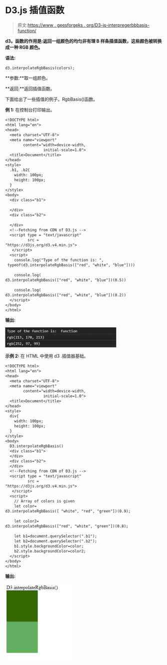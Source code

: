 # D3.js 插值函数

> 原文:[https://www . geesforgeks . org/D3-js-interpregerbbbasis-function/](https://www.geeksforgeeks.org/d3-js-interpolatergbbasis-function/)

**d3。函数的作用是:返回一组颜色的均匀非有理 B 样条插值函数，这些颜色被转换成一种 RGB 颜色。**

**语法:**

```
d3.interpolateRgbBasis(colors);

```

**参数:**取一组颜色。

**返回:**返回插值函数。

下面给出了一些插值的例子。RgbBasis()函数。

**例 1:** 在控制台打印输出。

```
<!DOCTYPE html>
<html lang="en">
<head>
  <meta charset="UTF-8">
  <meta name="viewport" 
        content="width=device-width, 
                 initial-scale=1.0">
  <title>Document</title>
</head>
<style>
  .b1, .b2{
    width: 100px;
    height: 100px;
  }
</style>
<body>
  <div class="b1">

  </div>
  <div class="b2">

  </div>
  <!--Fetching from CDN of D3.js -->
  <script type = "text/javascript" 
          src = 
"https://d3js.org/d3.v4.min.js">
   </script>
  <script>
    console.log("Type of the function is: ",
 typeof(d3.interpolateRgbBasis(["red", "white", "blue"])))

    console.log(
d3.interpolateRgbBasis(["red", "white", "blue"])(0.5))

    console.log(
d3.interpolateRgbBasis(["red", "white", "blue"])(0.2))
  </script>
</body>
</html>
```

**输出:**

![](img/3abed3230ba6b3cb9f61ae3c3b162750.png)

**示例 2:** 在 HTML 中使用 d3 .插值器基础。

```
<!DOCTYPE html>
<html lang="en">
<head>
  <meta charset="UTF-8">
  <meta name="viewport" 
        content="width=device-width, 
                 initial-scale=1.0">
  <title>Document</title>
</head>
<style>
  div{
    width: 100px;
    height: 100px;
  }
</style>
<body>
  D3.interpolateRgbBasis()
  <div class="b1">
  </div>
  <div class="b2">
  </div>
  <!--Fetching from CDN of D3.js -->
  <script type = "text/javascript"
          src = 
"https://d3js.org/d3.v4.min.js">
   </script>
  <script>
    // Array of colors is given
    let color=
d3.interpolateRgbBasis([ "white", "red", "green"])(0.9);

    let color2=
d3.interpolateRgbBasis(["red", "white", "green"])(0.8);

    let b1=document.querySelector(".b1");
    let b2=document.querySelector(".b2");
    b1.style.backgroundColor=color;
    b2.style.backgroundColor=color2;
  </script>
</body>
</html>
```

**输出:**

![](img/f2401fc025f9bcf95556fa33dc9f33fe.png)